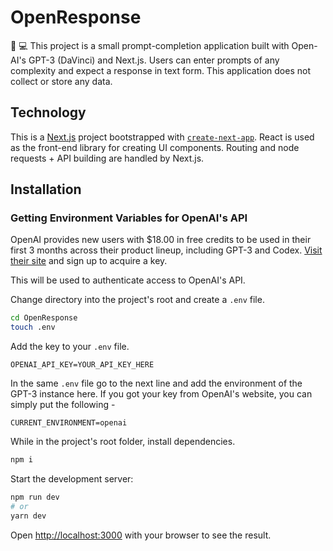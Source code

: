 # OpenResponse

🧠 💻 This project is a small prompt-completion application built with Open-AI's GPT-3 (DaVinci) and Next.js. Users can enter prompts of any complexity and expect a response in text form. This application does not collect or store any data.

## Technology

This is a [Next.js](https://nextjs.org/) project bootstrapped with [`create-next-app`](https://github.com/vercel/next.js/tree/canary/packages/create-next-app). React is used as the front-end library for creating UI components. Routing and node requests + API building are handled by Next.js. 

## Installation

### Getting Environment Variables for OpenAI's API

OpenAI provides new users with $18.00 in free credits to be used in their first 3 months across their product lineup, including GPT-3 and Codex. [Visit their site](https://openai.com/api/) and sign up to acquire a key.

This will be used to authenticate access to OpenAI's API.

Change directory into the project's root and create a `.env` file.

```bash
cd OpenResponse
touch .env
```

Add the key to your `.env` file.

```
OPENAI_API_KEY=YOUR_API_KEY_HERE
```

In the same `.env` file go to the next line and add the environment of the GPT-3 instance here. If you got your key from OpenAI's website, you can simply put the following - 

```
CURRENT_ENVIRONMENT=openai
```


While in the project's root folder, install dependencies.

```bash
npm i
```

Start the development server:

```bash
npm run dev
# or
yarn dev
```

Open [http://localhost:3000](http://localhost:3000) with your browser to see the result.
